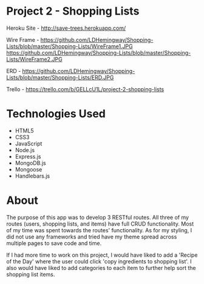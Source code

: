 # Project 2 - Shopping Lists #

Heroku Site - http://save-trees.herokuapp.com/

Wire Frame - https://github.com/LDHemingway/Shopping-Lists/blob/master/Shopping-Lists/WireFrame1.JPG https://github.com/LDHemingway/Shopping-Lists/blob/master/Shopping-Lists/WireFrame2.JPG

ERD - https://github.com/LDHemingway/Shopping-Lists/blob/master/Shopping-Lists/ERD.JPG

Trello - https://trello.com/b/GELLcU1L/project-2-shopping-lists

# Technologies Used #
* HTML5
* CSS3
* JavaScript
* Node.js
* Express.js
* MongoDB.js
* Mongoose
* Handlebars.js

# About #
The purpose of this app was to develop 3 RESTful routes. All three of my routes (users, shopping lists, and items) have full CRUD functionality. Most of my time was spent towards the routes' functionality. As for my styling, I did not use any frameworks and tried have my theme spread across multiple pages to save code and time.

If I had more time to work on this project, I would have liked to add a 'Recipe of the Day' where the user could click 'copy ingredients to shopping list'. I also would have liked to add categories to each item to further help sort the shopping list items.

